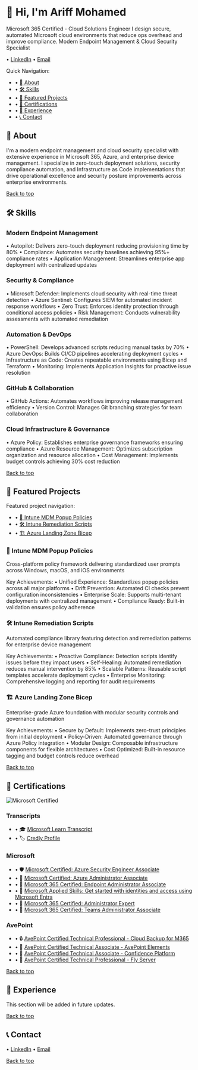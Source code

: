 # 👋 Hi, I'm Ariff Mohamed

Microsoft 365 Certified - Cloud Solutions Engineer I design secure, automated Microsoft cloud environments that reduce ops overhead and improve compliance. Modern Endpoint Management & Cloud Security Specialist

• [LinkedIn](https://www.linkedin.com/in/ariff-mohamed/) • [Email](mailto:aariff@outlook.co.nz)

Quick Navigation:
- • [📶 About](#-about)
- • [🛠️ Skills](#%EF%B8%8F-skills)
- • [🚀 Featured Projects](#-featured-projects)
- • [🏅 Certifications](#-certifications)
- • [💼 Experience](#-experience)
- • [📞 Contact](#-contact)

## 📶 About

I'm a modern endpoint management and cloud security specialist with extensive experience in Microsoft 365, Azure, and enterprise device management. I specialize in zero-touch deployment solutions, security compliance automation, and Infrastructure as Code implementations that drive operational excellence and security posture improvements across enterprise environments.

[Back to top](#top)

## 🛠️ Skills

### Modern Endpoint Management
• Autopilot: Delivers zero-touch deployment reducing provisioning time by 80%
• Compliance: Automates security baselines achieving 95%+ compliance rates
• Application Management: Streamlines enterprise app deployment with centralized updates

### Security & Compliance
• Microsoft Defender: Implements cloud security with real-time threat detection
• Azure Sentinel: Configures SIEM for automated incident response workflows
• Zero Trust: Enforces identity protection through conditional access policies
• Risk Management: Conducts vulnerability assessments with automated remediation

### Automation & DevOps
• PowerShell: Develops advanced scripts reducing manual tasks by 70%
• Azure DevOps: Builds CI/CD pipelines accelerating deployment cycles
• Infrastructure as Code: Creates repeatable environments using Bicep and Terraform
• Monitoring: Implements Application Insights for proactive issue resolution

### GitHub & Collaboration
• GitHub Actions: Automates workflows improving release management efficiency
• Version Control: Manages Git branching strategies for team collaboration

### Cloud Infrastructure & Governance
• Azure Policy: Establishes enterprise governance frameworks ensuring compliance
• Azure Resource Management: Optimizes subscription organization and resource allocation
• Cost Management: Implements budget controls achieving 30% cost reduction

[Back to top](#top)

## 🚀 Featured Projects

Featured project navigation:
- • [🔧 Intune MDM Popup Policies](#intune-mdm-popup-policies)
- • [🛠️ Intune Remediation Scripts](#intune-remediation-scripts)
- • [🏗️ Azure Landing Zone Bicep](#azure-landing-zone-bicep)

### 🔧 Intune MDM Popup Policies

Cross-platform policy framework delivering standardized user prompts across Windows, macOS, and iOS environments

Key Achievements:
• Unified Experience: Standardizes popup policies across all major platforms
• Drift Prevention: Automated CI checks prevent configuration inconsistencies
• Enterprise Scale: Supports multi-tenant deployments with centralized management
• Compliance Ready: Built-in validation ensures policy adherence

### 🛠️ Intune Remediation Scripts

Automated compliance library featuring detection and remediation patterns for enterprise device management

Key Achievements:
• Proactive Compliance: Detection scripts identify issues before they impact users
• Self-Healing: Automated remediation reduces manual intervention by 85%
• Scalable Patterns: Reusable script templates accelerate deployment cycles
• Enterprise Monitoring: Comprehensive logging and reporting for audit requirements

### 🏗️ Azure Landing Zone Bicep

Enterprise-grade Azure foundation with modular security controls and governance automation

Key Achievements:
• Secure by Default: Implements zero-trust principles from initial deployment
• Policy-Driven: Automated governance through Azure Policy integration
• Modular Design: Composable infrastructure components for flexible architectures
• Cost Optimized: Built-in resource tagging and budget controls reduce overhead

[Back to top](#top)

## 🏅 Certifications

![Microsoft Certified](https://camo.githubusercontent.com/873ed827/64ae4edf)

### Transcripts
- • 🎓 [Microsoft Learn Transcript](https://learn.microsoft.com/en-us/users/ariff-mohamed/transcript/73n4ki5ojwly24p?source=docs)
- • 🏷️ [Credly Profile](https://www.credly.com/users/ariff-mohamed)

### Microsoft
- • 🛡️ [Microsoft Certified: Azure Security Engineer Associate](https://learn.microsoft.com/api/credentials/share/en-us/Ariff-Mohamed/1DE42D8D3E20360F?8ac53fd9)
- • 🔧 [Microsoft Certified: Azure Administrator Associate](https://learn.microsoft.com/api/credentials/share/en-us/Ariff-Mohamed/27EA011B0DB995A?8ac53fd9)
- • 📱 [Microsoft 365 Certified: Endpoint Administrator Associate](https://learn.microsoft.com/api/credentials/share/en-us/Ariff-Mohamed/5E7B5535D853075?8ac53fd9)
- • 🧩 [Microsoft Applied Skills: Get started with identities and access using Microsoft Entra](https://learn.microsoft.com/api/credentials/share/en-us/Ariff-Mohamed/7CA3C54A4DAAF6D?8ac53fd9)
- • 👥 [Microsoft 365 Certified: Administrator Expert](https://learn.microsoft.com/api/credentials/share/en-us/Ariff-Mohamed/FFE73C769C6190B1?8ac53fd9)
- • 💬 [Microsoft 365 Certified: Teams Administrator Associate](https://learn.microsoft.com/api/credentials/share/en-us/Ariff-A/1FF2E73BDCAE576?9cde1e35)

### AvePoint
- • 🔒 [AvePoint Certified Technical Professional - Cloud Backup for M365](https://www.credly.com/badges/41165314/public_url)
- • 🧩 [AvePoint Certified Technical Associate - AvePoint Elements](https://www.credly.com/badges/9b33d9ab/public_url)
- • 🔐 [AvePoint Certified Technical Associate - Confidence Platform](https://www.credly.com/badges/47bfa023/public_url)
- • 🚀 [AvePoint Certified Technical Professional - Fly Server](https://www.credly.com/badges/c526d426/public_url)

[Back to top](#top)

## 💼 Experience

This section will be added in future updates.

[Back to top](#top)

## 📞 Contact

• [LinkedIn](https://www.linkedin.com/in/ariff-mohamed/) • [Email](mailto:aariff@outlook.co.nz)

[Back to top](#top)
